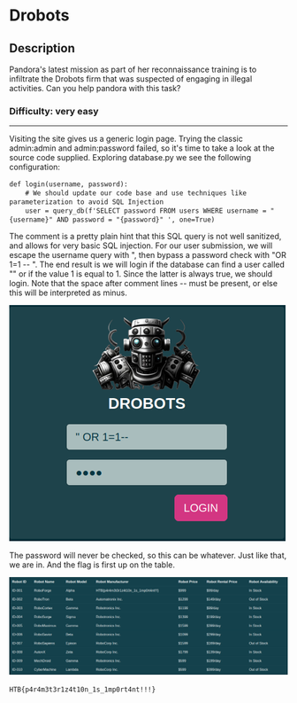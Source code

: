 # Drobots
## Description
Pandora's latest mission as part of her reconnaissance training is to infiltrate the Drobots firm that was suspected of engaging in illegal activities. Can you help pandora with this task?

### Difficulty: very easy
---
Visiting the site gives us a generic login page. Trying the classic admin:admin and admin:password failed, so it's time to take a look at the source code supplied. Exploring database.py we see the following configuration:
```
def login(username, password):
    # We should update our code base and use techniques like parameterization to avoid SQL Injection
    user = query_db(f'SELECT password FROM users WHERE username = "{username}" AND password = "{password}" ', one=True)
```
The comment is a pretty plain hint that this SQL query is not well sanitized, and allows for very basic SQL injection.
For our user submission, we will escape the username query with ", then bypass a password check with "OR 1=1 -- ". The end result is we will login if the database can find a user called "" or if the value 1 is equal to 1. Since the latter is always true, we should login. Note that the space after comment lines -- must be present, or else this will be interpreted as minus.

![image](https://github.com/spencerja/HTB_CyberApocalypse2023_Writeup/blob/main/Web/Drobots/Screencaps/Pasted%20image%2020230325103055.png)

The password will never be checked, so this can be whatever.
Just like that, we are in. And the flag is first up on the table.

![image](https://github.com/spencerja/HTB_CyberApocalypse2023_Writeup/blob/main/Web/Drobots/Screencaps/Pasted%20image%2020230325103409.png)

`HTB{p4r4m3t3r1z4t10n_1s_1mp0rt4nt!!!}`
